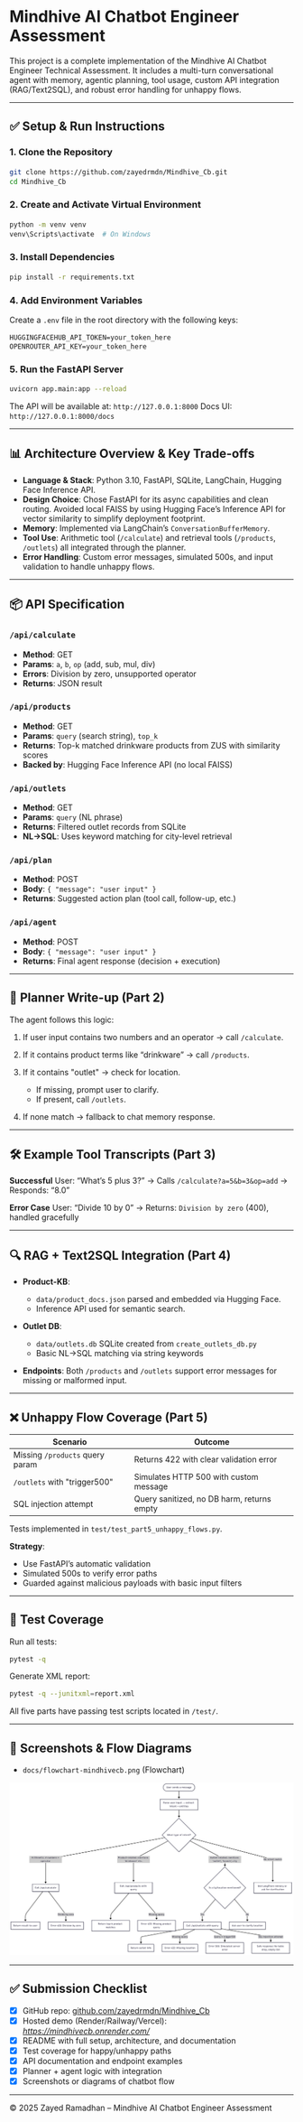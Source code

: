 # Mindhive AI Chatbot Engineer Assessment

This project is a complete implementation of the Mindhive AI Chatbot Engineer Technical Assessment. It includes a multi-turn conversational agent with memory, agentic planning, tool usage, custom API integration (RAG/Text2SQL), and robust error handling for unhappy flows.

---

## ✅ Setup & Run Instructions

### 1. Clone the Repository

```bash
git clone https://github.com/zayedrmdn/Mindhive_Cb.git
cd Mindhive_Cb
```

### 2. Create and Activate Virtual Environment

```bash
python -m venv venv
venv\Scripts\activate  # On Windows
```

### 3. Install Dependencies

```bash
pip install -r requirements.txt
```

### 4. Add Environment Variables

Create a `.env` file in the root directory with the following keys:

```
HUGGINGFACEHUB_API_TOKEN=your_token_here
OPENROUTER_API_KEY=your_token_here
```

### 5. Run the FastAPI Server

```bash
uvicorn app.main:app --reload
```

The API will be available at:
`http://127.0.0.1:8000`
Docs UI: `http://127.0.0.1:8000/docs`

---

## 📊 Architecture Overview & Key Trade-offs

* **Language & Stack**: Python 3.10, FastAPI, SQLite, LangChain, Hugging Face Inference API.
* **Design Choice**: Chose FastAPI for its async capabilities and clean routing. Avoided local FAISS by using Hugging Face’s Inference API for vector similarity to simplify deployment footprint.
* **Memory**: Implemented via LangChain’s `ConversationBufferMemory`.
* **Tool Use**: Arithmetic tool (`/calculate`) and retrieval tools (`/products`, `/outlets`) all integrated through the planner.
* **Error Handling**: Custom error messages, simulated 500s, and input validation to handle unhappy flows.

---

## 📦 API Specification

### `/api/calculate`

* **Method**: GET
* **Params**: `a`, `b`, `op` (add, sub, mul, div)
* **Errors**: Division by zero, unsupported operator
* **Returns**: JSON result

### `/api/products`

* **Method**: GET
* **Params**: `query` (search string), `top_k`
* **Returns**: Top-k matched drinkware products from ZUS with similarity scores
* **Backed by**: Hugging Face Inference API (no local FAISS)

### `/api/outlets`

* **Method**: GET
* **Params**: `query` (NL phrase)
* **Returns**: Filtered outlet records from SQLite
* **NL→SQL**: Uses keyword matching for city-level retrieval

### `/api/plan`

* **Method**: POST
* **Body**: `{ "message": "user input" }`
* **Returns**: Suggested action plan (tool call, follow-up, etc.)

### `/api/agent`

* **Method**: POST
* **Body**: `{ "message": "user input" }`
* **Returns**: Final agent response (decision + execution)

---

## 🧠 Planner Write-up (Part 2)

The agent follows this logic:

1. If user input contains two numbers and an operator → call `/calculate`.
2. If it contains product terms like “drinkware” → call `/products`.
3. If it contains "outlet" → check for location.

   * If missing, prompt user to clarify.
   * If present, call `/outlets`.
4. If none match → fallback to chat memory response.

---

## 🛠️ Example Tool Transcripts (Part 3)

**Successful**
User: “What’s 5 plus 3?”
→ Calls `/calculate?a=5&b=3&op=add` → Responds: “8.0”

**Error Case**
User: “Divide 10 by 0”
→ Returns: `Division by zero` (400), handled gracefully

---

## 🔍 RAG + Text2SQL Integration (Part 4)

* **Product-KB**:

  * `data/product_docs.json` parsed and embedded via Hugging Face.
  * Inference API used for semantic search.

* **Outlet DB**:

  * `data/outlets.db` SQLite created from `create_outlets_db.py`
  * Basic NL→SQL matching via string keywords

* **Endpoints**: Both `/products` and `/outlets` support error messages for missing or malformed input.

---

## ❌ Unhappy Flow Coverage (Part 5)

| Scenario                        | Outcome                                    |
| ------------------------------- | ------------------------------------------ |
| Missing `/products` query param | Returns 422 with clear validation error    |
| `/outlets` with "trigger500"    | Simulates HTTP 500 with custom message     |
| SQL injection attempt           | Query sanitized, no DB harm, returns empty |

Tests implemented in `test/test_part5_unhappy_flows.py`.

**Strategy**:

* Use FastAPI’s automatic validation
* Simulated 500s to verify error paths
* Guarded against malicious payloads with basic input filters

---

## 🦖 Test Coverage

Run all tests:

```bash
pytest -q
```

Generate XML report:

```bash
pytest -q --junitxml=report.xml
```

All five parts have passing test scripts located in `/test/`.

---

## 📸 Screenshots & Flow Diagrams

* `docs/flowchart-mindhivecb.png` (Flowchart)

![Chatbot Flowchart](docs/flowchart-mindhivecb.png)

---

## ✅ Submission Checklist

* [x] GitHub repo: [github.com/zayedrmdn/Mindhive\_Cb](https://github.com/zayedrmdn/Mindhive_Cb)
* [x] Hosted demo (Render/Railway/Vercel): *https://mindhivecb.onrender.com/*
* [x] README with full setup, architecture, and documentation
* [x] Test coverage for happy/unhappy paths
* [x] API documentation and endpoint examples
* [x] Planner + agent logic with integration
* [x] Screenshots or diagrams of chatbot flow

---

© 2025 Zayed Ramadhan – Mindhive AI Chatbot Engineer Assessment
